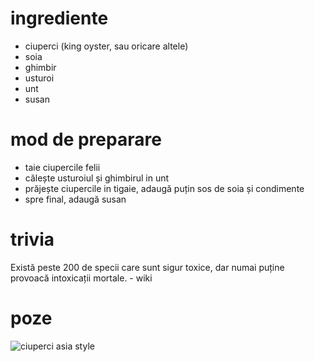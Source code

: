 # ingrediente

* ciuperci (king oyster, sau oricare altele)
* soia
* ghimbir
* usturoi
* unt
* susan

# mod de preparare

* taie ciupercile felii
* călește usturoiul și ghimbirul in unt
* prăjește ciupercile in tigaie, adaugă puțin sos de soia și condimente
* spre final, adaugă susan

# trivia

Există peste 200 de specii care sunt sigur toxice, dar numai puține provoacă
intoxicații mortale. - wiki

# poze

![ciuperci asia style](../poze/20160723_ciuperci_asia_style.jpg)
